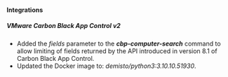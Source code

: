 
#### Integrations

##### VMware Carbon Black App Control v2

- Added the *fields* parameter to the ***cbp-computer-search*** command to allow limiting of fields returned by the API introduced in version 8.1 of Carbon Black App Control.
- Updated the Docker image to: *demisto/python3:3.10.10.51930*.
